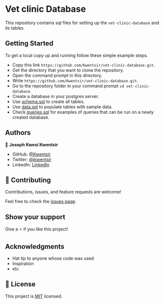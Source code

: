 # Vet clinic Database

This repository contains sql files for setting up the `vet-clinic-database` and its tables.


## Getting Started
To get a local copy up and running follow these simple example steps.

- Copy this link `https://github.com/Kwentsir/vet-clinic-database.git`.
- Get the directory that you want to clone the repository.
- Open the command prompt in this directory.
- Write `https://github.com/Kwentsir/vet-clinic-database.git`.
- Go to the repository folder in your command prompt `cd vet-clinic-database`.
- Create a database in your postgres server.
- Use [schema.sql](./schema.sql) to create all tables.
- Use [data.sql](./data.sql) to populate tables with sample data.
- Check [queries.sql](./queries.sql) for examples of queries that can be run on a newly created database.

## Authors
👤 **Joseph Kwesi Kwentsir**

- GitHub: [@Kwentsir](https://github.com/Kwentsir/)
- Twitter: [@jkwentsir](https://twitter.com/jkwentsir)
- LinkedIn: [LinkedIn](https://www.linkedin.com/in/josephkwentsir/)

## 🤝 Contributing

Contributions, issues, and feature requests are welcome!

Feel free to check the [issues page](../../issues/).

## Show your support

Give a ⭐️ if you like this project!

## Acknowledgments

- Hat tip to anyone whose code was used
- Inspiration
- etc

## 📝 License

This project is [MIT](./MIT.md) licensed.
